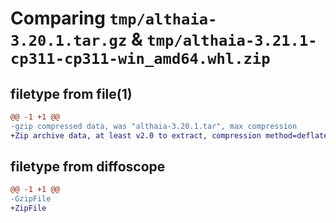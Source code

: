 # Comparing `tmp/althaia-3.20.1.tar.gz` & `tmp/althaia-3.21.1-cp311-cp311-win_amd64.whl.zip`

## filetype from file(1)

```diff
@@ -1 +1 @@
-gzip compressed data, was "althaia-3.20.1.tar", max compression
+Zip archive data, at least v2.0 to extract, compression method=deflate
```

## filetype from diffoscope

```diff
@@ -1 +1 @@
-GzipFile
+ZipFile
```

